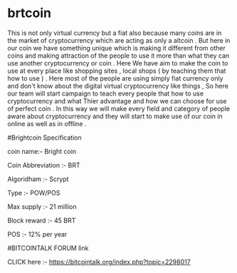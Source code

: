 # brtcoin

This is not only virtual currency but a fiat also because many coins are in the market of cryptocurrency which are acting as only a altcoin . But here in our coin we have something unique which is making it different from other coins and making attraction of the people to use it more than what they can use another cryptocurrency or coin . Here We have aim to make the coin to use at every place like shopping sites , local shops ( by teaching them that how to use ) . Here most of the people are using simply fiat currency only and don't know about the digital virtual cryptocurrency like things , So here our team will start campaign to teach every people that how to use cryptocurrency and what Thier advantage and how we can choose for use of perfect coin . In this way we will make every field and category of people aware about cryptocurrency and they will start to make use of our coin in online as well as in offline .

#Brightcoin Specification

coin name:- Bright coin

Coin Abbreviation :- BRT

Algoridham :- Scrypt

Type :- POW/POS

Max supply :- 21 million

Block reward :- 45 BRT

POS :- 12% per year


#BITCOINTALK FORUM link

CLICK here :- https://bitcointalk.org/index.php?topic=2298017
